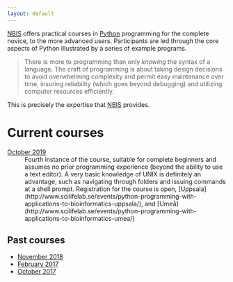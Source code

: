 ```yaml
---
layout: default
---
```


[NBIS](//nbis.se) offers practical courses
in [Python](//www.python.org/) programming for the complete novice, to
the more advanced users. Participants are led through the core aspects
of Python illustrated by a series of example programs.

> There is more to programming than only _knowing_ the syntax of a
> language. The craft of programming is about taking design decisions
> to avoid overwhelming complexity and permit easy maintenance over
> time, insuring reliability (which goes beyond debugging) and
> utilizing computer resources efficiently.

This is precisely the expertise that [NBIS](//nbis.se) provides.

# Current courses

<dl>
<dt> <a href="ht19">October 2019</a> </dt>
<dd>Fourth instance of the course, suitable for complete beginners and
  assumes no prior programming experience (beyond the ability to use a
  text editor). A very basic knowledge of UNIX is definitely an
  advantage, such as navigating through folders and issuing commands
  at a shell prompt. Registration for the course is open, 
  [Uppsala](http://www.scilifelab.se/events/python-programming-with-applications-to-bioinformatics-uppsala/), 
  and [Umeå](http://www.scilifelab.se/events/python-programming-with-applications-to-bioinformatics-umea/) </dd>
</dl>

## Past courses

* <a href="ht18">November 2018</a>
* <a href="vt17">February 2017</a>
* <a href="ht17">October 2017</a>
